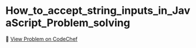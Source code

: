 # How_to_accept_string_inputs_in_JavaScript_Problem_solving

🔗 [View Problem on CodeChef](https://www.codechef.com/learn/course/javascript-problem-solving/BP00JS01/problems/LOBJAS06)
